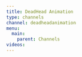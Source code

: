 ```yaml
---
title: DeadHead Animation
type: channels
channel: deadheadanimation
menu:
  main:
    parent: Channels
videos:
---
```

